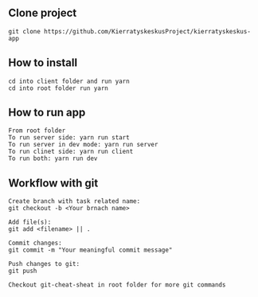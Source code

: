 ## Clone project
    git clone https://github.com/KierratyskeskusProject/kierratyskeskus-app
## How to install
    cd into client folder and run yarn
    cd into root folder run yarn
    
## How to run app
    From root folder
    To run server side: yarn run start
    To run server in dev mode: yarn run server
    To run clinet side: yarn run client
    To run both: yarn run dev
## Workflow with git
    Create branch with task related name:
    git checkout -b <Your brnach name>
    
    Add file(s):
    git add <filename> || .
    
    Commit changes:
    git commit -m "Your meaningful commit message"
    
    Push changes to git:
    git push
    
    Checkout git-cheat-sheat in root folder for more git commands
    
    
    

